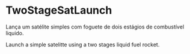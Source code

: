 # TwoStageSatLaunch
Lança um satélite simples com foguete de dois estágios de combustível liquido.

Launch a simple satelitte using a two stages liquid fuel rocket.
